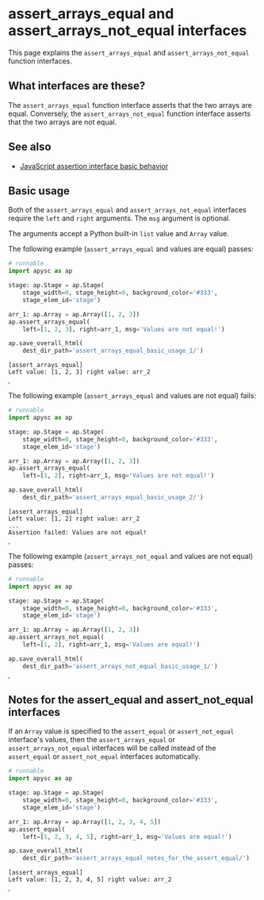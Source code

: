 # assert_arrays_equal and assert_arrays_not_equal interfaces

This page explains the `assert_arrays_equal` and `assert_arrays_not_equal` function interfaces.

## What interfaces are these?

The `assert_arrays_equal` function interface asserts that the two arrays are equal. Conversely, the `assert_arrays_not_equal` function interface asserts that the two arrays are not equal.

## See also

- [JavaScript assertion interface basic behavior](assertion_basic_behavior.md)

## Basic usage

Both of the `assert_arrays_equal` and `assert_arrays_not_equal` interfaces require the `left` and `right` arguments. The `msg` argument is optional.

The arguments accept a Python built-in `list` value and `Array` value.

The following example (`assert_arrays_equal` and values are equal) passes:

```py
# runnable
import apysc as ap

stage: ap.Stage = ap.Stage(
    stage_width=0, stage_height=0, background_color='#333',
    stage_elem_id='stage')

arr_1: ap.Array = ap.Array([1, 2, 3])
ap.assert_arrays_equal(
    left=[1, 2, 3], right=arr_1, msg='Values are not equal!')

ap.save_overall_html(
    dest_dir_path='assert_arrays_equal_basic_usage_1/')
```

```
[assert_arrays_equal]
Left value: [1, 2, 3] right value: arr_2
```

<iframe src="static/assert_arrays_equal_basic_usage_1/index.html" width="0" height="0"></iframe>

The following example (`assert_arrays_equal` and values are not equal) fails:

```py
# runnable
import apysc as ap

stage: ap.Stage = ap.Stage(
    stage_width=0, stage_height=0, background_color='#333',
    stage_elem_id='stage')

arr_1: ap.Array = ap.Array([1, 2, 3])
ap.assert_arrays_equal(
    left=[1, 2], right=arr_1, msg='Values are not equal!')

ap.save_overall_html(
    dest_dir_path='assert_arrays_equal_basic_usage_2/')
```

```
[assert_arrays_equal]
Left value: [1, 2] right value: arr_2
...
Assertion failed: Values are not equal!
```

<iframe src="static/assert_arrays_equal_basic_usage_2/index.html" width="0" height="0"></iframe>

The following example (`assert_arrays_not_equal` and values are not equal) passes:

```py
# runnable
import apysc as ap

stage: ap.Stage = ap.Stage(
    stage_width=0, stage_height=0, background_color='#333',
    stage_elem_id='stage')

arr_1: ap.Array = ap.Array([1, 2, 3])
ap.assert_arrays_not_equal(
    left=[1, 2], right=arr_1, msg='Values are equal!')

ap.save_overall_html(
    dest_dir_path='assert_arrays_not_equal_basic_usage_1/')
```

<iframe src="static/assert_arrays_not_equal_basic_usage_1/index.html" width="0" height="0"></iframe>

## Notes for the assert_equal and assert_not_equal interfaces

If an `Array` value is specified to the `assert_equal` or `assert_not_equal` interface's values, then the `assert_arrays_equal` or `assert_arrays_not_equal` interfaces will be called instead of the `assert_equal` or `assert_not_equal` interfaces automatically.

```py
# runnable
import apysc as ap

stage: ap.Stage = ap.Stage(
    stage_width=0, stage_height=0, background_color='#333',
    stage_elem_id='stage')

arr_1: ap.Array = ap.Array([1, 2, 3, 4, 5])
ap.assert_equal(
    left=[1, 2, 3, 4, 5], right=arr_1, msg='Values are equal!')

ap.save_overall_html(
    dest_dir_path='assert_arrays_equal_notes_for_the_assert_equal/')
```

```
[assert_arrays_equal]
Left value: [1, 2, 3, 4, 5] right value: arr_2
```

<iframe src="static/assert_arrays_equal_notes_for_the_assert_equal/index.html" width="0" height="0"></iframe>